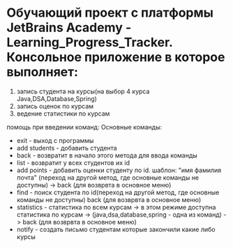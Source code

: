 # Обучающий проект с платформы JetBrains Academy - Learning_Progress_Tracker. Консольное приложение в которое выполняет: 
1) запись студента на курсы(на выбор 4 курса Java,DSA,Database,Spring)
2) запись оценок по курсам
3) ведение статистики по курсам

помощь при введении команд:
Основные команды: 
* exit - выход с программы
* add students - добавить студента
* back - возвратит в начало этого метода для ввода команды
* list - возвратит у всех студентов их id
* add points - добавить оценки студенту по id. шаблон: "имя фамилия почта" (переход на другой метод, где основные команды не доступны) -> back (для возврвта в основное меню)
* find - поиск студента по id(переход на другой метод, где основные команды не доступны) back (для возврвта в основное меню)
* statistics - статистика по всем курсам -> в этом режиме доступна статистика по курсам -> (java,dsa,database,spring - одна из команд) -> back (для возврвта в основное меню)
* notify - создать письмо студентам которые закончили какие либо курсы
